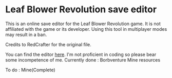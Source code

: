 # Leaf Blower Revolution save editor

This is an online save editor for the Leaf Blower Revolution game.
It is not affiliated with the game or its developer.
Using this tool in multiplayer modes may result in a ban.

Credits to RedCrafter for the original file.

You can find the editor [here](https://uncdark.github.io/lbr-save-editor-test/). 
I'm not proficient in coding so please bear some incompetence of me.
Currently done :
    Borbventure
    Mine resources

To do :
    Mine(Complete)
